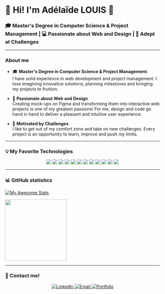 # 👋 Hi! I'm Adélaïde LOUIS 👋

### 🎓 Master's Degree in Computer Science & Project Management | 💻 Passionate about Web and Design | 🧩 Adept at Challenges

---

### About me

- 🎓 **Master's Degree in Computer Science & Project Management**.  
  I have solid experience in web development and project management. I love imagining innovative solutions, planning
  milestones and bringing my projects to fruition.

- 🎨 **Passionate about Web and Design**  
  Creating mock-ups on Figma and transforming them into interactive web projects is one of my greatest passions! For me,
  design and code go hand in hand to deliver a pleasant and intuitive user experience.

- 🚀 **Motivated by Challenges**  
  I like to get out of my comfort zone and take on new challenges. Every project is an opportunity to learn, improve and
  push my limits.

---

### 💡 My Favorite Technologies

<p align="center">
  <img src="https://img.shields.io/badge/-HTML5-E34F26?style=flat-square&logo=html5&logoColor=white" />
  <img src="https://img.shields.io/badge/-CSS3-1572B6?style=flat-square&logo=css3" />
  <img src="https://img.shields.io/badge/-JavaScript-F7DF1E?style=flat-square&logo=javascript&logoColor=black" />
  <img src="https://img.shields.io/badge/-Vue.js-4FC08D?style=flat-square&logo=vuedotjs&logoColor=white" />
  <img src="https://img.shields.io/badge/-TypeScript-007ACC?style=flat-square&logo=typescript&logoColor=white" />
  <img src="https://img.shields.io/badge/-Hugo-FF4088?style=flat-square&logo=hugo&logoColor=white" />
  <img src="https://img.shields.io/badge/-Python-3776AB?style=flat-square&logo=python&logoColor=white" />
  <img src="https://img.shields.io/badge/-Django-092E20?style=flat-square&logo=django&logoColor=white" />
  <img src="https://img.shields.io/badge/-Flutter-02569B?style=flat-square&logo=flutter&logoColor=white" />
  <img src="https://img.shields.io/badge/-Confluence-172B4D?style=flat-square&logo=confluence&logoColor=white" />
  <img src="https://img.shields.io/badge/-Trello-0079BF?style=flat-square&logo=trello&logoColor=white" />
  <img src="https://img.shields.io/badge/-Jira-0052CC?style=flat-square&logo=jira&logoColor=white" />
</p>

---

### 📊 GitHub statistics

[![My Awesome Stats](https://awesome-github-stats.azurewebsites.net/user-stats/Aelhya?cardType=level&theme=dark&preferLogin=false)]()

<a>
  <img height=200 align="center" src="https://github-readme-stats.vercel.app/api/top-langs?username=aelhya&layout=compact&langs_count=8&card_width=320&theme=dark" />
</a>

---

### 💬 Contact me!

<p align="center">
  <a href="https://www.linkedin.com/in/adélaïde-louis/" target="_blank">
    <img src="https://img.shields.io/badge/-LinkedIn-0077B5?style=for-the-badge&logo=linkedin&logoColor=white" alt="LinkedIn">
  </a>
  <a href="mailto:adelaide.louis@gmail.com">
    <img src="https://img.shields.io/badge/-Email-D14836?style=for-the-badge&logo=gmail&logoColor=white" alt="Email">
  </a>
  <a href="https://aelhya.github.io" target="_blank">
    <img src="https://img.shields.io/badge/-Portfolio-000000?style=for-the-badge&logo=google-chrome&logoColor=white" alt="Portfolio">
  </a>
</p>


